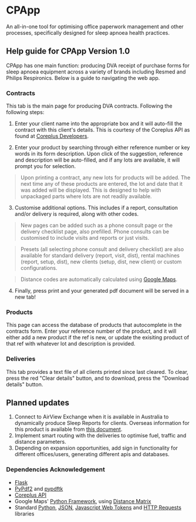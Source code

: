 # CPApp
An all-in-one tool for optimising office paperwork management and other processes, specifically designed for sleep apnoea health practices. 

## Help guide for CPApp Version 1.0
CPApp has one main function: producing DVA receipt of purchase forms for sleep apnoea equipment across a variety of brands including Resmed and Philips Respironics. Below is a guide to navigating the web app.

### Contracts
This tab is the main page for producing DVA contracts. Following the following steps:
1. Enter your client name into the appropriate box and it will auto-fill the contract with this client's details. This is courtesy of the Coreplus API as found at [Coreplus Developers](https://developers.coreplus.com.au/).

2. Enter your product by searching through either reference number or key words in its form description. Upon click of the suggestion, reference and description will be auto-filled, and if any lots are available, it will prompt you for selection.
> Upon printing a contract, any new lots for products will be added. The next time any of these products are entered, the lot and date that it was added will be displayed. This is designed to help with unpackaged parts where lots are not readily available.

3. Customise additional options. This includes if a report, consultation and/or delivery is required, along with other codes. 

> New pages can be added such as a phone consult page or the delivery checklist page, also prefilled. Phone consults can be customised to include visits and reports or just visits. 

> Presets (all selecting phone consult and delivery checklist) are also available for standard delivery (report, visit, dist), rental machines (report, setup, dist), new clients (setup, dist, new client) or custom configurations. 

> Distance codes are automatically calculated using [Google Maps](https://pypi.org/project/googlemaps/).

4. Finally, press print and your generated pdf document will be served in a new tab!
### Products
This page can access the database of products that autocomplete in the contracts form. Enter your reference number of the product, and it will either add a new product if the ref is new, or update the exisiting product of that ref with whatever lot and description is provided. 

### Deliveries
This tab provides a text file of all clients printed since last cleared. To clear, press the red "Clear details" button, and to download, press the "Download details" button.

## Planned updates
1. Connect to AirView Exchange when it is available in Australia to dynamically produce Sleep Reports for clients. Overseas information for this product is available from [this document](https://document.resmed.com/documents/epn/10110364r1%20AirView%20Integration%20Solutions%20Brochure%20EMEA%20ENG%20LOW%20page2.pdf). 
2. Implement smart routing with the deliveries to optimise fuel, traffic and distance parameters. 
3. Depending on expansion opportunities, add sign in functionality for different offices/users, generating different apis and databases.

### Dependencies Acknowledgement
* [Flask](https://flask.palletsprojects.com/en/1.1.x/) 
* [PyPdf2](https://pypi.org/project/PyPDF2/) and [pypdftk](https://pypi.org/project/pypdftk/)
* [Coreplus API](https://developers.coreplus.com.au/)
* Google Maps' [Python Framework](https://pypi.org/project/googlemaps/), using [Distance Matrix](https://developers.google.com/maps/documentation/distance-matrix/overview)
* Standard [Python](https://www.python.org/), [JSON](https://www.json.org/json-en.html), [Javascript Web Tokens](https://jwt.io/) and [HTTP Requests](https://requests.readthedocs.io/en/master/) libraries


